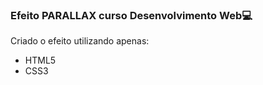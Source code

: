 ### Efeito PARALLAX curso Desenvolvimento Web:computer:

Criado o efeito utilizando apenas:

- HTML5
- CSS3